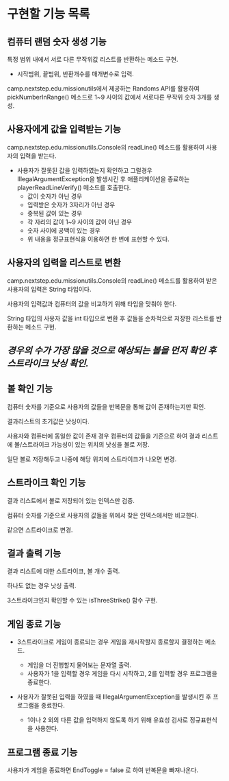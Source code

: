 # 구현할 기능 목록

## 컴퓨터 랜덤 숫자 생성 기능

특정 범위 내에서 서로 다른 무작위값 리스트를 반환하는 메소드 구현.

+ 시작범위, 끝범위, 반환개수를 매개변수로 입력.

camp.nextstep.edu.missionutils에서 제공하는 Randoms API를 활용하여 pickNumberInRange() 메소드로 1~9 사이의 값에서 서로다른 무작위 숫자 3개를 생성.

## 사용자에게 값을 입력받는 기능

camp.nextstep.edu.missionutils.Console의 readLine() 메소드를 활용하여 사용자의 입력을 받는다.

+ 사용자가 잘못된 값을 입력하였는지 확인하고 그럴경우 IllegalArgumentException을 발생시킨 후 애플리케이션을 종료하는 playerReadLineVerify() 메소드를 호출한다.
    + 값이 숫자가 아닌 경우
    + 입력받은 숫자가 3자리가 아닌 경우
    + 중복된 값이 있는 경우
    + 각 자리의 값이 1~9 사이의 값이 아닌 경우
    + 숫자 사이에 공백이 있는 경우
    + 위 내용을 정규표현식을 이용하면 한 번에 표현할 수 있다.

## 사용자의 입력을 리스트로 변환

camp.nextstep.edu.missionutils.Console의 readLine() 메소드를 활용하여 받은 사용자의 입력은 String 타입이다.

사용자의 입력값과 컴퓨터의 값을 비교하기 위해 타입을 맞춰야 한다.

String 타입의 사용자 값을 int 타입으로 변환 후 값들을 순차적으로 저장한 리스트를 반환하는 메소드 구현.

## ***경우의 수가 가장 많을 것으로 예상되는 볼을 먼저 확인 후 스트라이크 낫싱 확인.***

## 볼 확인 기능

컴퓨터 숫자를 기준으로 사용자의 값들을 반복문을 통해 값이 존재하는지만 확인.

결과리스트의 초기값은 낫싱이다.

사용자와 컴퓨터에 동일한 값이 존재 경우 컴퓨터의 값들을 기준으로 하여 결과 리스트에 볼/스트라이크 가능성이 있는 위치의 낫싱을 볼로 저장.

일단 볼로 저장해두고 나중에 해당 위치에 스트라이크가 나오면 변경.

## 스트라이크 확인 기능

결과 리스트에서 볼로 저장되어 있는 인덱스만 검증.

컴퓨터 숫자를 기준으로 사용자의 값들을 위에서 찾은 인덱스에서만 비교한다.

같으면 스트라이크로 변경.

## 결과 출력 기능

결과 리스트에 대한 스트라이크, 볼 개수 출력.

하나도 없는 경우 낫싱 출력.

3스트라이크인지 확인할 수 있는 isThreeStrike() 함수 구현.

## 게임 종료 기능

+ 3스트라이크로 게임이 종료되는 경우 게임을 재시작할지 종료할지 결정하는 메소드.
    + 게임을 더 진행할지 물어보는 문자열 출력.
    + 사용자가 1을 입력할 경우 게임을 다시 시작하고, 2를 입력할 경우 프로그램을 종료한다.

+ 사용자가 잘못된 입력을 하였을 때 IllegalArgumentException을 발생시킨 후 프로그램을 종료한다.
    + 1이나 2 외의 다른 값을 입력하지 않도록 하기 위해 유효성 검사로 정규표현식을 사용한다.

## 프로그램 종료 기능

사용자가 게임을 종료하면 EndToggle = false 로 하여 반복문을 빠져나온다.
